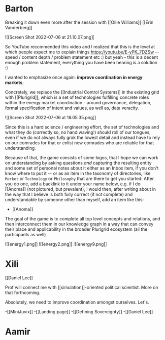 # Barton
Breaking it down even more after the session with [[Ollie Williams]] [[Erin Vanderberg]]

![[Screen Shot 2022-07-06 at 21.10.07.png]]

So YouTube recommended this video and I realized that this is the level at which people expect me to explain things https://youtu.be/E-yPK_7DZSw -- speed / content depth / problem statement etc :) but yeah - this is a decent enough problem statement, everything you have been hearing is a solution :)

I wanted to emphasize once again: **improve coordination in energy markets**;

Concretely, we replace the [[Industrial Control Systems]] in the existing grid with [[Plurigrid]], which is a set of technologies fulfilling concrete roles within the energy market coordination - around governance, delegation, formal specification of intent and values, as well as, data veracity.

![[Screen Shot 2022-07-06 at 16.05.35.png]]

Since this is a hard science / engineering effort, the set of technologies and what they do (correctly so, no hand waving!) should roll of our tongues, even if we do not always fully grok the lowest detail and instead have to rely on our comrades for that or enlist new comrades who are reliable for that understanding.

Because of that, the game consists of some logos, that I hope we can work on understanding by asking questions _and_ capturing the resulting entity and some set of personal notes about it either as an Inbox item, if you don't know where to put it -- or as an item in the taxonomy of directories, like `Market` or `Technology` or `Philosophy` that are there to get you started. After you do one, add a backlink to it under your name below, e.g. if I do [[Anoma]] (not pictured, but prevalent), I would then, after writing about in the way that I believe is both fully correct (if not complete) and understandable by someone other than myself, add an item like this:

- [[Anoma]]

The goal of the game is to complete all top level concepts and relations, and then interconnect them in our knowledge graph in a way that can convey their place and applicability in the broader Plurigrid ecosystem (all the participants as well)
 
![[energy1.png]]
![[energy2.png]]
![[energy9.png]]
# Xili
[[Daniel Lee]]

Prof will connect me with [[simulation]]-oriented political scientist. More on that forthcoming. 

Absolutely, we need to improve coordination amongst ourselves. Let's.

-[[MiniJuvix]]
-[[Landing page]]
-[[Defining Sovereignty]]
-[[Daniel Lee]]

# Aamir